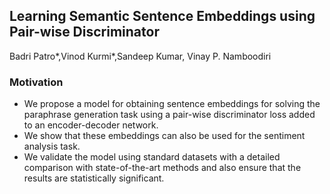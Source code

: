 ## Learning Semantic Sentence Embeddings using Pair-wise Discriminator
Badri Patro*,Vinod Kurmi*,Sandeep Kumar, Vinay P. Namboodiri

### Motivation
-   We propose a model for obtaining sentence embeddings for solving the paraphrase generation task using a pair-wise discriminator loss added to an encoder-decoder network.
-   We show that these embeddings can also be used for the sentiment analysis task.
-   We validate the model using standard datasets with a detailed comparison with state-of-the-art methods and also ensure that the results are statistically significant.

